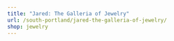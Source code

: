 ```yaml
---
title: "Jared: The Galleria of Jewelry"
url: /south-portland/jared-the-galleria-of-jewelry/
shop: jewelry
---
```

